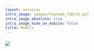 ```yaml
---
layout: services
intro_image: images/fuerweb_fabrik.gif
intro_image_absolute: true
intro_image_hide_on_mobile: false
title: Models
---
```

###### ![](/\_static/app-assets/fuerweb_fabrik.gif)
